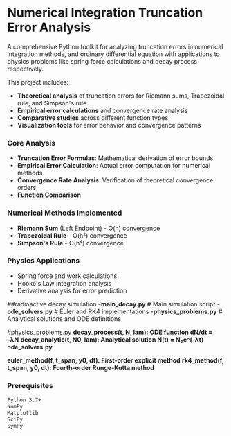# Numerical Integration Truncation Error Analysis

A comprehensive Python toolkit for analyzing truncation errors in numerical integration methods, and ordinary differential equation with applications to physics problems like spring force calculations and decay process respectively.

This project includes:
- **Theoretical analysis** of truncation errors for Riemann sums, Trapezoidal rule, and Simpson's rule
- **Empirical error calculations** and convergence rate analysis
- **Comparative studies** across different function types
- **Visualization tools** for error behavior and convergence patterns

### Core Analysis
- **Truncation Error Formulas**: Mathematical derivation of error bounds
- **Empirical Error Calculation**: Actual error computation for numerical methods
- **Convergence Rate Analysis**: Verification of theoretical convergence orders
- **Function Comparison**

### Numerical Methods Implemented
- **Riemann Sum** (Left Endpoint) - O(h) convergence
- **Trapezoidal Rule** - O(h²) convergence  
- **Simpson's Rule** - O(h⁴) convergence

### Physics Applications
- Spring force and work calculations
- Hooke's Law integration analysis
- Derivative analysis for error prediction

##radioactive decay simulation
-**main_decay.py**             # Main simulation script
-**ode_solvers.py**            # Euler and RK4 implementations
-**physics_problems.py**        # Analytical solutions and ODE definitions

#physics_problems.py
**decay_process(t, N, lam): ODE function dN/dt = -λN**
**decay_analytic(t, N0, lam): Analytical solution N(t) = N₀e^(-λt)**
o**de_solvers.py**

**euler_method(f, t_span, y0, dt): First-order explicit method**
**rk4_method(f, t_span, y0, dt): Fourth-order Runge-Kutta method**

### Prerequisites
```bash
Python 3.7+
NumPy
Matplotlib
SciPy
SymPy
